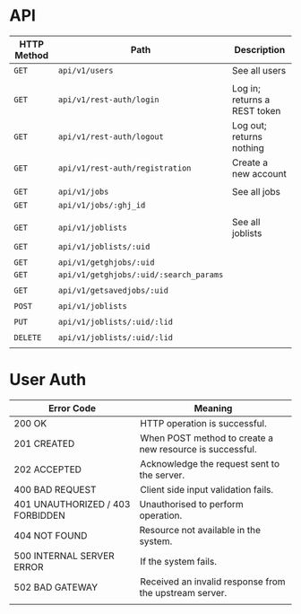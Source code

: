 # API

| HTTP Method | Path                                   | Description                  |
| ----------- | -------------------------------------- | ---------------------------- |
| `GET`       | `api/v1/users`                         | See all users                |
|             |                                        |                              |
| `GET`       | `api/v1/rest-auth/login`               | Log in; returns a REST token |
| `GET`       | `api/v1/rest-auth/logout`              | Log out; returns nothing     |
| `GET`       | `api/v1/rest-auth/registration`        | Create a new account         |
|             |                                        |                              |
| `GET`       | `api/v1/jobs`                          | See all jobs                 |
| `GET`       | `api/v1/jobs/:ghj_id`                  |                              |
|             |                                        |                              |
| `GET`       | `api/v1/joblists`                      | See all joblists             |
| `GET`       | `api/v1/joblists/:uid`                 |                              |
|             |                                        |                              |
| `GET`       | `api/v1/getghjobs/:uid`                |                              |
| `GET`       | `api/v1/getghjobs/:uid/:search_params` |                              |
|             |                                        |                              |
| `GET`       | `api/v1/getsavedjobs/:uid`             |                              |
|             |                                        |                              |
| `POST`      | `api/v1/joblists`                      |                              |
|             |                                        |                              |
| `PUT`       | `api/v1/joblists/:uid/:lid`            |                              |
|             |                                        |                              |
| `DELETE`    | `api/v1/joblists/:uid/:lid`            |                              |
|             |                                        |                              |

# User Auth

| Error Code                       | Meaning                                                   |
| -------------------------------- | --------------------------------------------------------- |
| 200 OK                           |  HTTP operation is successful.                            |
| 201 CREATED                      |  When POST method to create a new resource is successful. |
| 202 ACCEPTED                     |  Acknowledge the request sent to the server.              |
| 400 BAD REQUEST                  |  Client side input validation fails.                      |
| 401 UNAUTHORIZED / 403 FORBIDDEN | Unauthorised to perform operation.                        |
| 404 NOT FOUND                    | Resource not available in the system.                     |
| 500 INTERNAL SERVER ERROR        |  If the system fails.                                     |
| 502 BAD GATEWAY                  |  Received an invalid response from the upstream server.   |
|                                  |                                                           |
